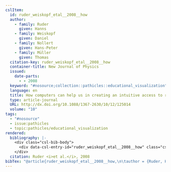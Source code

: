 ```yaml
---
cslItem:
  id: ruder_weiskopf_etal__2008__how
  author:
    - family: Ruder
      given: Hanns
    - family: Weiskopf
      given: Daniel
    - family: Nollert
      given: Hans-Peter
    - family: Müller
      given: Thomas
  citation-key: ruder_weiskopf_etal__2008__how
  container-title: New Journal of Physics
  issued:
    date-parts:
      - - 2008
  keyword: "#nosource;collection::pathicles::educational_visualization"
  language: en
  title: How computers can help us in creating an intuitive access to relativity
  type: article-journal
  URL: http://dx.doi.org/10.1088/1367-2630/10/12/125014
  volume: "10"
tags:
  - "#nosource"
  - issue:pathicles
  - topic:pathicles/educational_visualization
rendered:
  bibliography: |-
    <div class="csl-bib-body">
      <div data-csl-entry-id="ruder_weiskopf_etal__2008__how" class="csl-entry">Ruder, H. <i>et al.</i> 2008 “How computers can help us in creating an intuitive access to relativity,” <i>New Journal of Physics</i>, 10. Available at: <a href='http://dx.doi.org/10.1088/1367-2630/10/12/125014.'>http://dx.doi.org/10.1088/1367-2630/10/12/125014.</a></div>
    </div>
  citation: Ruder <i>et al.</i>, 2008
bibTex: "@article{ruder_weiskopf_etal__2008__how,\n\tauthor = {Ruder, Hanns and Weiskopf, Daniel and Nollert, Hans-Peter and M{\\\" u}ller, Thomas},\n\tjournal = {New Journal of Physics},\n\tyear = {2008},\n\ttitle = {How computers can help us in creating an intuitive access to relativity},\n\thowpublished = {http://dx.doi.org/10.1088/1367-2630/10/12/125014},\n\tvolume = {10},\n}\n\n"
---
```

